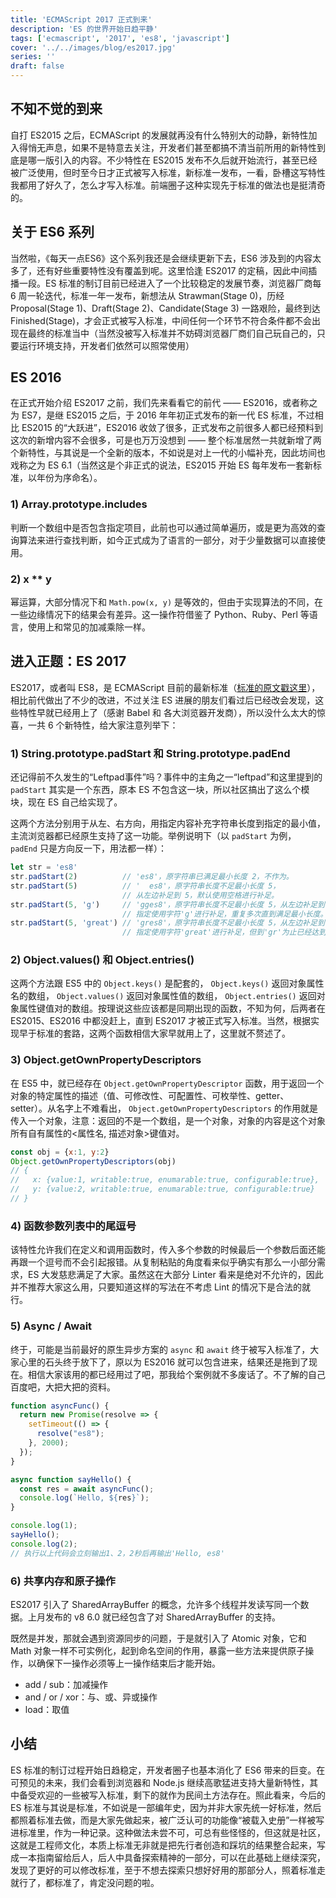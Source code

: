 ```yaml
---
title: 'ECMAScript 2017 正式到来'
description: 'ES 的世界开始日趋平静'
tags: ['ecmascript', '2017', 'es8', 'javascript']
cover: '../../images/blog/es2017.jpg'
series: ''
draft: false
---
```


## 不知不觉的到来

自打 ES2015 之后，ECMAScript 的发展就再没有什么特别大的动静，新特性加入得悄无声息，如果不是特意去关注，开发者们甚至都搞不清当前所用的新特性到底是哪一版引入的内容。不少特性在 ES2015 发布不久后就开始流行，甚至已经被广泛使用，但时至今日才正式被写入标准，新标准一发布，一看，卧槽这写特性我都用了好久了，怎么才写入标准。前端圈子这种实现先于标准的做法也是挺清奇的。

## 关于 ES6 系列

当然啦，《每天一点ES6》这个系列我还是会继续更新下去，ES6 涉及到的内容太多了，还有好些重要特性没有覆盖到呢。这里恰逢 ES2017 的定稿，因此中间插播一段。ES 标准的制订目前已经进入了一个比较稳定的发展节奏，浏览器厂商每 6 周一轮迭代，标准一年一发布，新想法从 Strawman(Stage 0)，历经 Proposal(Stage 1)、Draft(Stage 2)、Candidate(Stage 3) 一路艰险，最终到达 Finished(Stage)，才会正式被写入标准，中间任何一个环节不符合条件都不会出现在最终的标准当中（当然没被写入标准并不妨碍浏览器厂商们自己玩自己的，只要运行环境支持，开发者们依然可以照常使用）

## ES 2016

在正式开始介绍 ES2017 之前，我们先来看看它的前代 —— ES2016，或者称之为 ES7，是继 ES2015 之后，于 2016 年年初正式发布的新一代 ES 标准，不过相比 ES2015 的“大跃进”，ES2016 收敛了很多，正式发布之前很多人都已经预料到这次的新增内容不会很多，可是也万万没想到 —— 整个标准居然一共就新增了两个新特性，与其说是一个全新的版本，不如说是对上一代的小幅补充，因此坊间也戏称之为 ES 6.1（当然这是个非正式的说法，ES2015 开始 ES 每年发布一套新标准，以年份为序命名）。

### 1) Array.prototype.includes

判断一个数组中是否包含指定项目，此前也可以通过简单遍历，或是更为高效的查询算法来进行查找判断，如今正式成为了语言的一部分，对于少量数据可以直接使用。

### 2) x ** y

幂运算，大部分情况下和 `Math.pow(x, y)` 是等效的，但由于实现算法的不同，在一些边缘情况下的结果会有差异。这一操作符借鉴了 Python、Ruby、Perl 等语言，使用上和常见的加减乘除一样。

## 进入正题：ES 2017

ES2017，或者叫 ES8，是 ECMAScript 目前的最新标准（<a target="_blank" href="https://www.ecma-international.org/ecma-262/8.0/index.html">标准的原文戳这里</a>），相比前代做出了不少的改进，不过关注 ES 进展的朋友们看过后已经改会发现，这些特性早就已经用上了（感谢 Babel 和 各大浏览器开发商），所以没什么太大的惊喜，一共 6 个新特性，给大家注意列举下：

### 1) String.prototype.padStart 和 String.prototype.padEnd

还记得前不久发生的“Leftpad事件”吗？事件中的主角之一“leftpad”和这里提到的 `padStart` 其实是一个东西，原本 ES 不包含这一块，所以社区搞出了这么个模块，现在 ES 自己给实现了。

这两个方法分别用于从左、右方向，用指定内容补充字符串长度到指定的最小值，主流浏览器都已经原生支持了这一功能。举例说明下（以 `padStart` 为例， `padEnd` 只是方向反一下，用法都一样）：

```javascript
let str = 'es8'
str.padStart(2)          // 'es8'，原字符串已满足最小长度 2，不作为。
str.padStart(5)          // '  es8'，原字符串长度不足最小长度 5，
                         // 从左边补足到 5，默认使用空格进行补足。
str.padStart(5, 'g')     // 'gges8'，原字符串长度不足最小长度 5，从左边补足到 5，
                         // 指定使用字符'g'进行补足，重复多次直到满足最小长度。
str.padStart(5, 'great') // 'gres8'，原字符串长度不足最小长度 5，从左边补足到 5，
                         // 指定使用字符'great'进行补足，但到'gr'为止已经达到最小长度5，停止补足。
```

### 2) Object.values() 和 Object.entries()

这两个方法跟 ES5 中的 `Object.keys()` 是配套的， `Object.keys()` 返回对象属性名的数组， `Object.values()` 返回对象属性值的数组， `Object.entries()` 返回对象属性键值对的数组。按理说这些应该都是同期出现的函数，不知为何，后两者在 ES2015、ES2016 中都没赶上，直到 ES2017 才被正式写入标准。当然，根据实现早于标准的套路，这两个函数相信大家早就用上了，这里就不赘述了。

### 3) Object.getOwnPropertyDescriptors

在 ES5 中，就已经存在 `Object.getOwnPropertyDescriptor` 函数，用于返回一个对象的特定属性的描述（值、可修改性、可配置性、可枚举性、getter、setter）。从名字上不难看出， `Object.getOwnPropertyDescriptors` 的作用就是传入一个对象，注意：返回的不是一个数组，是一个对象，对象的内容是这个对象所有自有属性的&lt;属性名, 描述对象&gt;键值对。

```javascript
const obj = {x:1, y:2}
Object.getOwnPropertyDescriptors(obj)
// {
//   x: {value:1, writable:true, enumarable:true, configurable:true},
//   y: {value:2, writable:true, enumarable:true, configurable:true}
// }
```

### 4) 函数参数列表中的尾逗号

该特性允许我们在定义和调用函数时，传入多个参数的时候最后一个参数后面还能再跟一个逗号而不会引起报错。从复制粘贴的角度看来似乎确实有那么一小部分需求，ES 大发慈悲满足了大家。虽然这在大部分 Linter 看来是绝对不允许的，因此并不推荐大家这么用，只要知道这样的写法在不考虑 Lint 的情况下是合法的就行。

### 5) Async / Await

终于，可能是当前最好的原生异步方案的 `async` 和 `await` 终于被写入标准了，大家心里的石头终于放下了，原以为 ES2016 就可以包含进来，结果还是拖到了现在。相信大家该用的都已经用过了吧，那我给个案例就不多废话了。不了解的自己百度吧，大把大把的资料。

```javascript
function asyncFunc() {
  return new Promise(resolve => {
    setTimeout(() => {
      resolve("es8");
    }, 2000);
  });
}

async function sayHello() {
  const res = await asyncFunc();
  console.log(`Hello, ${res}`);
}

console.log(1);
sayHello();
console.log(2);
// 执行以上代码会立刻输出1、2，2秒后再输出'Hello, es8'
```

### 6) 共享内存和原子操作

ES2017 引入了 SharedArrayBuffer 的概念，允许多个线程并发读写同一个数据。上月发布的 v8 6.0 就已经包含了对 SharedArrayBuffer 的支持。

既然是并发，那就会遇到资源同步的问题，于是就引入了 Atomic 对象，它和 Math 对象一样不可实例化，起到命名空间的作用，暴露一些方法来提供原子操作，以确保下一操作必须等上一操作结束后才能开始。

- add / sub：加减操作
- and / or / xor：与、或、异或操作
- load：取值

## 小结

ES 标准的制订过程开始日趋稳定，开发者圈子也基本消化了 ES6 带来的巨变。在可预见的未来，我们会看到浏览器和 Node.js 继续高歌猛进支持大量新特性，其中备受欢迎的一些被写入标准，剩下的就作为民间土方法存在。照此看来，今后的 ES 标准与其说是标准，不如说是一部编年史，因为并非大家先统一好标准，然后都照着标准去做，而是大家先做起来，被广泛认可的功能像“被载入史册”一样被写进标准里，作为一种记录。这种做法未尝不可，可总有些怪怪的，但这就是社区，这就是工程师文化，本质上标准无非就是把先行者创造和踩坑的结果整合起来，写成一本指南留给后人，后人中具备探索精神的一部分，可以在此基础上继续深究，发现了更好的可以修改标准，至于不想去探索只想好好用的那部分人，照着标准走就行了，都标准了，肯定没问题的啦。
